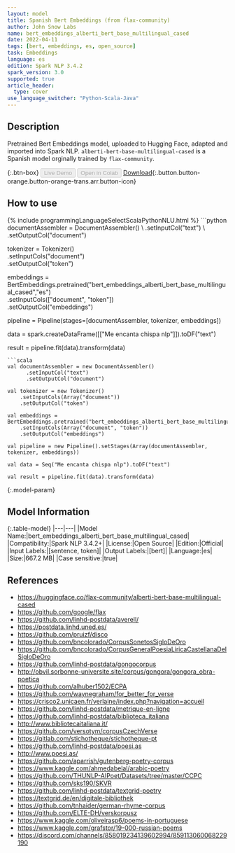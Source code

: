 ```yaml
---
layout: model
title: Spanish Bert Embeddings (from flax-community)
author: John Snow Labs
name: bert_embeddings_alberti_bert_base_multilingual_cased
date: 2022-04-11
tags: [bert, embeddings, es, open_source]
task: Embeddings
language: es
edition: Spark NLP 3.4.2
spark_version: 3.0
supported: true
article_header:
  type: cover
use_language_switcher: "Python-Scala-Java"
---
```


## Description

Pretrained Bert Embeddings model, uploaded to Hugging Face, adapted and imported into Spark NLP. `alberti-bert-base-multilingual-cased` is a Spanish model orginally trained by `flax-community`.

{:.btn-box}
<button class="button button-orange" disabled>Live Demo</button>
<button class="button button-orange" disabled>Open in Colab</button>
[Download](https://s3.amazonaws.com/auxdata.johnsnowlabs.com/public/models/bert_embeddings_alberti_bert_base_multilingual_cased_es_3.4.2_3.0_1649671065273.zip){:.button.button-orange.button-orange-trans.arr.button-icon}

## How to use



<div class="tabs-box" markdown="1">
{% include programmingLanguageSelectScalaPythonNLU.html %}
```python
documentAssembler = DocumentAssembler() \
    .setInputCol("text") \
    .setOutputCol("document")

tokenizer = Tokenizer() \
    .setInputCols("document") \
    .setOutputCol("token")
  
embeddings = BertEmbeddings.pretrained("bert_embeddings_alberti_bert_base_multilingual_cased","es") \
    .setInputCols(["document", "token"]) \
    .setOutputCol("embeddings")
    
pipeline = Pipeline(stages=[documentAssembler, tokenizer, embeddings])

data = spark.createDataFrame([["Me encanta chispa nlp"]]).toDF("text")

result = pipeline.fit(data).transform(data)
```
```scala
val documentAssembler = new DocumentAssembler() 
      .setInputCol("text") 
      .setOutputCol("document")
 
val tokenizer = new Tokenizer() 
    .setInputCols(Array("document"))
    .setOutputCol("token")

val embeddings = BertEmbeddings.pretrained("bert_embeddings_alberti_bert_base_multilingual_cased","es") 
    .setInputCols(Array("document", "token")) 
    .setOutputCol("embeddings")

val pipeline = new Pipeline().setStages(Array(documentAssembler, tokenizer, embeddings))

val data = Seq("Me encanta chispa nlp").toDF("text")

val result = pipeline.fit(data).transform(data)
```
</div>

{:.model-param}
## Model Information

{:.table-model}
|---|---|
|Model Name:|bert_embeddings_alberti_bert_base_multilingual_cased|
|Compatibility:|Spark NLP 3.4.2+|
|License:|Open Source|
|Edition:|Official|
|Input Labels:|[sentence, token]|
|Output Labels:|[bert]|
|Language:|es|
|Size:|667.2 MB|
|Case sensitive:|true|

## References

- https://huggingface.co/flax-community/alberti-bert-base-multilingual-cased
- https://github.com/google/flax
- https://github.com/linhd-postdata/averell/
- https://postdata.linhd.uned.es/
- https://github.com/pruizf/disco
- https://github.com/bncolorado/CorpusSonetosSigloDeOro
- https://github.com/bncolorado/CorpusGeneralPoesiaLiricaCastellanaDelSigloDeOro
- https://github.com/linhd-postdata/gongocorpus
- http://obvil.sorbonne-universite.site/corpus/gongora/gongora_obra-poetica
- https://github.com/alhuber1502/ECPA
- https://github.com/waynegraham/for_better_for_verse
- https://crisco2.unicaen.fr/verlaine/index.php?navigation=accueil
- https://github.com/linhd-postdata/metrique-en-ligne
- https://github.com/linhd-postdata/biblioteca_italiana
- http://www.bibliotecaitaliana.it/
- https://github.com/versotym/corpusCzechVerse
- https://gitlab.com/stichotheque/stichotheque-pt
- https://github.com/linhd-postdata/poesi.as
- http://www.poesi.as/
- https://github.com/aparrish/gutenberg-poetry-corpus
- https://www.kaggle.com/ahmedabelal/arabic-poetry
- https://github.com/THUNLP-AIPoet/Datasets/tree/master/CCPC
- https://github.com/sks190/SKVR
- https://github.com/linhd-postdata/textgrid-poetry
- https://textgrid.de/en/digitale-bibliothek
- https://github.com/tnhaider/german-rhyme-corpus
- https://github.com/ELTE-DH/verskorpusz
- https://www.kaggle.com/oliveirasp6/poems-in-portuguese
- https://www.kaggle.com/grafstor/19-000-russian-poems
- https://discord.com/channels/858019234139602994/859113060068229190